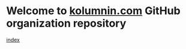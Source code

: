 # Welcome to  [kolumnin.com](https://kolumnin-com.github.io/kolumnin-com/) GitHub organization repository

[index](https://kolumnin-com.github.io/kolumnin-com/)

